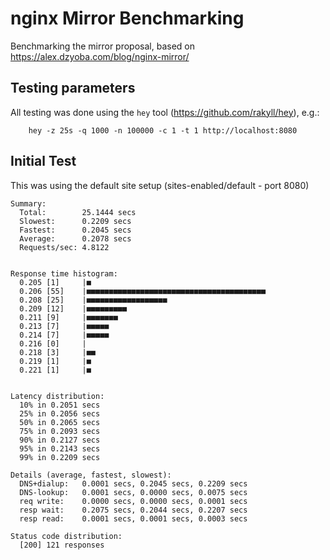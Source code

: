 # nginx Mirror Benchmarking
Benchmarking the mirror proposal, based on https://alex.dzyoba.com/blog/nginx-mirror/

## Testing parameters
All testing was done using the `hey` tool (https://github.com/rakyll/hey), e.g.:
```
    hey -z 25s -q 1000 -n 100000 -c 1 -t 1 http://localhost:8080
```

## Initial Test
This was using the default site setup (sites-enabled/default - port 8080)
```
Summary:
  Total:        25.1444 secs
  Slowest:      0.2209 secs
  Fastest:      0.2045 secs
  Average:      0.2078 secs
  Requests/sec: 4.8122


Response time histogram:
  0.205 [1]     |■
  0.206 [55]    |■■■■■■■■■■■■■■■■■■■■■■■■■■■■■■■■■■■■■■■■
  0.208 [25]    |■■■■■■■■■■■■■■■■■■
  0.209 [12]    |■■■■■■■■■
  0.211 [9]     |■■■■■■■
  0.213 [7]     |■■■■■
  0.214 [7]     |■■■■■
  0.216 [0]     |
  0.218 [3]     |■■
  0.219 [1]     |■
  0.221 [1]     |■


Latency distribution:
  10% in 0.2051 secs
  25% in 0.2056 secs
  50% in 0.2065 secs
  75% in 0.2093 secs
  90% in 0.2127 secs
  95% in 0.2143 secs
  99% in 0.2209 secs

Details (average, fastest, slowest):
  DNS+dialup:   0.0001 secs, 0.2045 secs, 0.2209 secs
  DNS-lookup:   0.0001 secs, 0.0000 secs, 0.0075 secs
  req write:    0.0000 secs, 0.0000 secs, 0.0001 secs
  resp wait:    0.2075 secs, 0.2044 secs, 0.2207 secs
  resp read:    0.0001 secs, 0.0001 secs, 0.0003 secs

Status code distribution:
  [200] 121 responses
```

## 